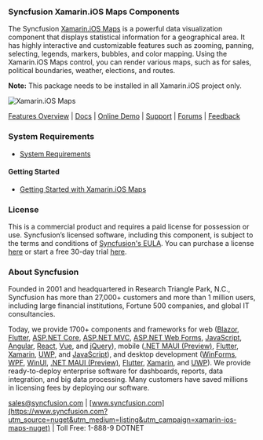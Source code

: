 ### Syncfusion Xamarin.iOS Maps Components
The Syncfusion [Xamarin.iOS Maps](https://www.syncfusion.com/xamarin-ios-ui-controls/maps?utm_source=nuget&utm_medium=listing&utm_campaign=xamarin-ios-maps-nuget) is a powerful data visualization component that displays statistical information for a geographical area. It has highly interactive and customizable features such as zooming, panning, selecting, legends, markers, bubbles, and color mapping. Using the Xamarin.iOS Maps control, you can render various maps, such as for sales, political boundaries, weather, elections, and routes.

**Note:** This package needs to be installed in all Xamarin.iOS project only.

![Xamarin.iOS Maps](https://cdn.syncfusion.com/nuget-readme/xamarin/xamarin_ios_maps.png)

[Features Overview](https://www.syncfusion.com/xamarin-ios-ui-controls/maps?utm_source=nuget&utm_medium=listing&utm_campaign=xamarin-ios-maps-nuget) | [Docs](https://help.syncfusion.com/xamarin-ios/sfmaps/getting-started?utm_source=nuget&utm_medium=listing&utm_campaign=xamarin-ios-maps-nuget) | [Online Demo](https://github.com/syncfusion/xamarin-demos?utm_source=nuget&utm_medium=listing&utm_campaign=xamarin-ios-maps-nuget) | [Support](https://www.syncfusion.com/support/directtrac/incidents/newincident?utm_source=nuget&utm_medium=listing&utm_campaign=xamarin-ios-maps-nuget) | [Forums](https://www.syncfusion.com/forums/xamarin.ios?utm_source=nuget&utm_medium=listing&utm_campaign=xamarin-ios-maps-nuget) | [Feedback](https://www.syncfusion.com/feedback/xamarin-ios?utm_source=nuget&utm_medium=listing&utm_campaign=xamarin-ios-maps-nuget)

### System Requirements

* [System Requirements](https://help.syncfusion.com/xamarin-ios/installation-and-upgrade/system-requirements?utm_source=nuget&utm_medium=listing&utm_campaign=xamarin-ios-maps-nuget)

#### Getting Started

* [Getting Started with Xamarin.iOS Maps](https://help.syncfusion.com/xamarin-ios/sfmaps/getting-started?utm_source=nuget&utm_medium=listing&utm_campaign=xamarin-ios-maps-nuget)

### License

This is a commercial product and requires a paid license for possession or use. Syncfusion’s licensed software, including this component, is subject to the terms and conditions of [Syncfusion's EULA](https://www.syncfusion.com/eula/es/?utm_source=nuget&utm_medium=listing&utm_campaign=xamarin-ios-maps-nuget). You can purchase a license [here](https://www.syncfusion.com/sales/products?utm_source=nuget&utm_medium=listing&utm_campaign=xamarin-ios-maps-nuget) or start a free 30-day trial [here](https://www.syncfusion.com/account/manage-trials/start-trials?utm_source=nuget&utm_medium=listing&utm_campaign=xamarin-ios-maps-nuget).

### About Syncfusion

Founded in 2001 and headquartered in Research Triangle Park, N.C., Syncfusion has more than 27,000+ customers and more than 1 million users, including large financial institutions, Fortune 500 companies, and global IT consultancies.
 
Today, we provide 1700+ components and frameworks for web ([Blazor](https://www.syncfusion.com/blazor-components?utm_source=nuget&utm_medium=listing&utm_campaign=xamarin-ios-maps-nuget), [Flutter](https://www.syncfusion.com/flutter-widgets?utm_source=nuget&utm_medium=listing&utm_campaign=xamarin-ios-maps-nuget), [ASP.NET Core](https://www.syncfusion.com/aspnet-core-ui-controls?utm_source=nuget&utm_medium=listing&utm_campaign=xamarin-ios-maps-nuget), [ASP.NET MVC](https://www.syncfusion.com/aspnet-mvc-ui-controls?utm_source=nuget&utm_medium=listing&utm_campaign=xamarin-ios-maps-nuget), [ASP.NET Web Forms](https://www.syncfusion.com/jquery/aspnet-webforms-ui-controls?utm_source=nuget&utm_medium=listing&utm_campaign=xamarin-ios-maps-nuget), [JavaScript](https://www.syncfusion.com/javascript-ui-controls?utm_source=nuget&utm_medium=listing&utm_campaign=xamarin-ios-maps-nuget), [Angular](https://www.syncfusion.com/angular-ui-components?utm_source=nuget&utm_medium=listing&utm_campaign=xamarin-ios-maps-nuget), [React](https://www.syncfusion.com/react-ui-components?utm_source=nuget&utm_medium=listing&utm_campaign=xamarin-ios-maps-nuget), [Vue](https://www.syncfusion.com/vue-ui-components?utm_source=nuget&utm_medium=listing&utm_campaign=xamarin-ios-maps-nuget), and [jQuery](https://www.syncfusion.com/jquery-ui-widgets?utm_source=nuget&utm_medium=listing&utm_campaign=xamarin-ios-maps-nuget)), mobile ([.NET MAUI (Preview)](https://www.syncfusion.com/maui-controls?utm_source=nuget&utm_medium=listing&utm_campaign=xamarin-ios-maps-nuget), [Flutter](https://www.syncfusion.com/flutter-widgets?utm_source=nuget&utm_medium=listing&utm_campaign=xamarin-ios-maps-nuget), [Xamarin](https://www.syncfusion.com/xamarin-ui-controls?utm_source=nuget&utm_medium=listing&utm_campaign=xamarin-ios-maps-nuget), [UWP](https://www.syncfusion.com/uwp-ui-controls?utm_source=nuget&utm_medium=listing&utm_campaign=xamarin-ios-maps-nuget), and [JavaScript](https://www.syncfusion.com/javascript-ui-controls?utm_source=nuget&utm_medium=listing&utm_campaign=xamarin-ios-maps-nuget)), and desktop development ([WinForms](https://www.syncfusion.com/winforms-ui-controls?utm_source=nuget&utm_medium=listing&utm_campaign=xamarin-ios-maps-nuget), [WPF](https://www.syncfusion.com/wpf-controls?utm_source=nuget&utm_medium=listing&utm_campaign=xamarin-ios-maps-nuget), [WinUI](https://www.syncfusion.com/winui-controls?utm_source=nuget&utm_medium=listing&utm_campaign=xamarin-ios-maps-nuget), [.NET MAUI (Preview)](https://www.syncfusion.com/maui-controls?utm_source=nuget&utm_medium=listing&utm_campaign=xamarin-ios-maps-nuget), [Flutter](https://www.syncfusion.com/flutter-widgets?utm_source=nuget&utm_medium=listing&utm_campaign=xamarin-ios-maps-nuget), [Xamarin](https://www.syncfusion.com/xamarin-ui-controls?utm_source=nuget&utm_medium=listing&utm_campaign=xamarin-ios-maps-nuget), and [UWP](https://www.syncfusion.com/uwp-ui-controls?utm_source=nuget&utm_medium=listing&utm_campaign=xamarin-ios-maps-nuget)). We provide ready-to-deploy enterprise software for dashboards, reports, data integration, and big data processing. Many customers have saved millions in licensing fees by deploying our software.

[sales@syncfusion.com](mailto:sales@syncfusion.com?Subject=Syncfusion%20Xamarin.iOS%20Maps-%20NuGet) | [www.syncfusion.com](https://www.syncfusion.com?utm_source=nuget&utm_medium=listing&utm_campaign=xamarin-ios-maps-nuget) | Toll Free: 1-888-9 DOTNET


     